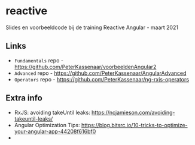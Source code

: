 # reactive
Slides en voorbeeldcode bij de training Reactive Angular - maart 2021

## Links
- `Fundamentals` repo - https://github.com/PeterKassenaar/voorbeeldenAngular2
- `Advanced` repo - https://github.com/PeterKassenaar/AngularAdvanced
- `Operators` repo - https://github.com/PeterKassenaar/ng-rxjs-operators

## Extra info
- RxJS: avoiding takeUntil leaks: https://ncjamieson.com/avoiding-takeuntil-leaks/
- Angular Optimization Tips: https://blog.bitsrc.io/10-tricks-to-optimize-your-angular-app-44208f616bf0
- 

